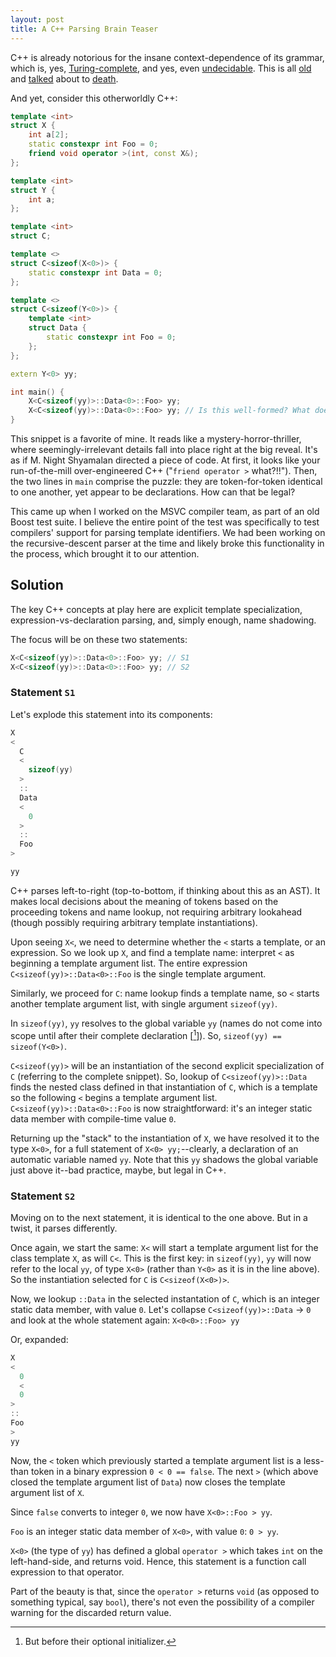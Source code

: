 ```yaml
---
layout: post
title: A C++ Parsing Brain Teaser
---
```


C++ is already notorious for the insane context-dependence of its grammar, which is, yes, [Turing-complete](http://port70.net/~nsz/c/c%2B%2B/turing.pdf), and yes, even [undecidable](http://yosefk.com/c++fqa/web-vs-c++.html#misfeature-2).
This is all [old](https://stackoverflow.com/questions/794015/what-do-people-mean-when-they-say-c-has-undecidable-grammar) and [talked](https://blog.reverberate.org/2013/08/parsing-c-is-literally-undecidable.html) about to [death](https://medium.com/@mujjingun_23509/full-proof-that-c-grammar-is-undecidable-34e22dd8b664).

And yet, consider this otherworldly C++:

~~~ cpp
template <int>
struct X {
    int a[2];
    static constexpr int Foo = 0;
    friend void operator >(int, const X&);
};

template <int>
struct Y {
    int a;
};

template <int>
struct C;

template <>
struct C<sizeof(X<0>)> {
    static constexpr int Data = 0;
};

template <>
struct C<sizeof(Y<0>)> {
    template <int>
    struct Data {
        static constexpr int Foo = 0;
    };
};

extern Y<0> yy;

int main() {
    X<C<sizeof(yy)>::Data<0>::Foo> yy;
    X<C<sizeof(yy)>::Data<0>::Foo> yy; // Is this well-formed? What does it do?
}
~~~

This snippet is a favorite of mine.
It reads like a mystery-horror-thriller, where seemingly-irrelevant details fall into place right at the big reveal.
It's as if M. Night Shyamalan directed a piece of code.
At first, it looks like your run-of-the-mill over-engineered C++ ("`friend operator >` what?!!").
Then, the two lines in `main` comprise the puzzle: they are token-for-token identical to one another, yet appear to be declarations.
How can that be legal?

This came up when I worked on the MSVC compiler team, as part of an old Boost test suite.
I believe the entire point of the test was specifically to test compilers' support for parsing template identifiers.
We had been working on the recursive-descent parser at the time and likely broke this functionality in the process, which brought it to our attention.

## Solution

The key C++ concepts at play here are explicit template specialization, expression-vs-declaration parsing, and, simply enough, name shadowing.

The focus will be on these two statements:

~~~ cpp
X<C<sizeof(yy)>::Data<0>::Foo> yy; // S1
X<C<sizeof(yy)>::Data<0>::Foo> yy; // S2
~~~

### Statement `S1`

Let's explode this statement into its components:

~~~ cpp
X
<
  C
  <
    sizeof(yy)
  >
  ::
  Data
  <
    0
  >
  ::
  Foo
>

yy
~~~

C++ parses left-to-right (top-to-bottom, if thinking about this as an AST).
It makes local decisions about the meaning of tokens based on the proceeding tokens and name lookup, not requiring arbitrary lookahead (though possibly requiring arbitrary template instantiations).

Upon seeing `X<`, we need to determine whether the `<` starts a template, or an expression.
So we look up `X`, and find a template name: interpret `<` as beginning a template argument list.
The entire expression `C<sizeof(yy)>::Data<0>::Foo` is the single template argument.

Similarly, we proceed for `C`: name lookup finds a template name, so `<` starts another template argument list, with single argument `sizeof(yy)`.

In `sizeof(yy)`, `yy` resolves to the global variable `yy` (names do not come into scope until after their complete declaration \[[^1]\]). So, `sizeof(yy) == sizeof(Y<0>)`.

`C<sizeof(yy)>` will be an instantiation of the second explicit specialization of `C` (referring to the complete snippet).
So, lookup of `C<sizeof(yy)>::Data` finds the nested class defined in that instantiation of `C`, which is a template so the following `<` begins a template argument list.
`C<sizeof(yy)>::Data<0>::Foo` is now straightforward: it's an integer static data member with compile-time value `0`.

Returning up the "stack" to the instantiation of `X`, we have resolved it to the type `X<0>`, for a full statement of `X<0> yy;`--clearly, a declaration of an automatic variable named `yy`.
Note that this `yy` shadows the global variable just above it--bad practice, maybe, but legal in C++.

### Statement `S2`

Moving on to the next statement, it is identical to the one above.
But in a twist, it parses differently.

Once again, we start the same: `X<` will start a template argument list for the class template `X`, as will `C<`.
This is the first key: in `sizeof(yy)`, `yy` will now refer to the local `yy`, of type `X<0>` (rather than `Y<0>` as it is in the line above).
So the instantiation selected for `C` is `C<sizeof(X<0>)>`.

Now, we lookup `::Data` in the selected instantation of `C`, which is an integer static data member, with value `0`.
Let's collapse `C<sizeof(yy)>::Data` -> `0` and look at the whole statement again: `X<0<0>::Foo> yy`

Or, expanded:

~~~ cpp
X
<
  0
  <
  0
>
::
Foo
>
yy
~~~

Now, the `<` token which previously started a template argument list is a less-than token in a binary expression `0 < 0 == false`.
The next `>` (which above closed the template argument list of `Data`) now closes the template argument list of `X`.

Since `false` converts to integer `0`, we now have `X<0>::Foo > yy`.

`Foo` is an integer static data member of `X<0>`, with value `0`: `0 > yy`.

`X<0>` (the type of `yy`) has defined a global `operator >` which takes `int` on the left-hand-side, and returns void.
Hence, this statement is a function call expression to that operator.

Part of the beauty is that, since the `operator >` returns `void` (as opposed to something typical, say `bool`), there's not even the possibility of a compiler warning for the discarded return value.

[^1]: But before their optional initializer.
